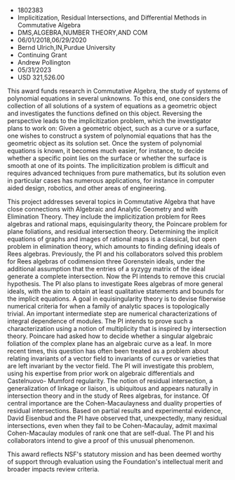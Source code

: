 
* 1802383
* Implicitization, Residual Intersections, and Differential Methods in Commutative Algebra
* DMS,ALGEBRA,NUMBER THEORY,AND COM
* 06/01/2018,06/29/2020
* Bernd Ulrich,IN,Purdue University
* Continuing Grant
* Andrew Pollington
* 05/31/2023
* USD 321,526.00

This award funds research in Commutative Algebra, the study of systems of
polynomial equations in several unknowns. To this end, one considers the
collection of all solutions of a system of equations as a geometric object and
investigates the functions defined on this object. Reversing the perspective
leads to the implicitization problem, which the investigator plans to work on:
Given a geometric object, such as a curve or a surface, one wishes to construct
a system of polynomial equations that has the geometric object as its solution
set. Once the system of polynomial equations is known, it becomes much easier,
for instance, to decide whether a specific point lies on the surface or whether
the surface is smooth at one of its points. The implicitization problem is
difficult and requires advanced techniques from pure mathematics, but its
solution even in particular cases has numerous applications, for instance in
computer aided design, robotics, and other areas of engineering.

This project addresses several topics in Commutative Algebra that have close
connections with Algebraic and Analytic Geometry and with Elimination Theory.
They include the implicitization problem for Rees algebras and rational maps,
equisingularity theory, the Poincare problem for plane foliations, and residual
intersection theory. Determining the implicit equations of graphs and images of
rational maps is a classical, but open problem in elimination theory, which
amounts to finding defining ideals of Rees algebras. Previously, the PI and his
collaborators solved this problem for Rees algebras of codimension three
Gorenstein ideals, under the additional assumption that the entries of a syzygy
matrix of the ideal generate a complete intersection. Now the PI intends to
remove this crucial hypothesis. The PI also plans to investigate Rees algebras
of more general ideals, with the aim to obtain at least qualitative statements
and bounds for the implicit equations. A goal in equisingularity theory is to
devise fiberwise numerical criteria for when a family of analytic spaces is
topologically trivial. An important intermediate step are numerical
characterizations of integral dependence of modules. The PI intends to prove
such a characterization using a notion of multiplicity that is inspired by
intersection theory. Poincare had asked how to decide whether a singular
algebraic foliation of the complex plane has an algebraic curve as a leaf. In
more recent times, this question has often been treated as a problem about
relating invariants of a vector field to invariants of curves or varieties that
are left invariant by the vector field. The PI will investigate this problem,
using his expertise from prior work on algebraic differentials and Castelnuovo-
Mumford regularity. The notion of residual intersection, a generalization of
linkage or liaison, is ubiquitous and appears naturally in intersection theory
and in the study of Rees algebras, for instance. Of central importance are the
Cohen-Macaulayness and duality properties of residual intersections. Based on
partial results and experimental evidence, David Eisenbud and the PI have
observed that, unexpectedly, many residual intersections, even when they fail to
be Cohen-Macaulay, admit maximal Cohen-Macaulay modules of rank one that are
self-dual. The PI and his collaborators intend to give a proof of this unusual
phenomenon.

This award reflects NSF's statutory mission and has been deemed worthy of
support through evaluation using the Foundation's intellectual merit and broader
impacts review criteria.
